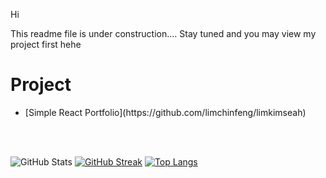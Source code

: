 <p>Hi</p> 
<p>This readme file is under construction.... Stay tuned and you may view my project first hehe</p>

<h1>Project</h1>
<ul>
<li>
  [Simple React Portfolio](https://github.com/limchinfeng/limkimseah)  
</li>
</ul>

<br/>
<br/>

![GitHub Stats](https://github-readme-stats.vercel.app/api?username=limchinfeng&show_icons=true&theme=radical)
[![GitHub Streak](http://github-readme-streak-stats.herokuapp.com/?user=limchinfeng&theme=dark&background=000000)](https://git.io/streak-stats)
[![Top Langs](https://github-readme-stats.vercel.app/api/top-langs/?username=limchinfeng&layout=compact&theme=vision-friendly-dark)](https://github.com/anuraghazra/github-readme-stats)
